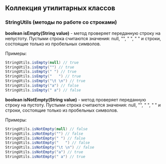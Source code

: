 ## Коллекция утилитарных классов

### StringUtils (методы по работе со строками)
**boolean isEmpty(String value)** - метод проверяет переданную строку на непустоту. 
Пустыми строка считаются значения: null, "", " ", "   " и строки, состоящие только из пробельных символов.

Примеры:
```java
StringUtils.isEmpty(null) // true
StringUtils.isEmpty("") // true
StringUtils.isEmpty(" ") // true
StringUtils.isEmpty("   ") // true
StringUtils.isEmpty("\t \n") // true
StringUtils.isEmpty("a") // false
StringUtils.isEmpty(" a") // false
```

**boolean isNotEmpty(String value)** - метод проверяет переданную строку на пустоту.
Пустыми строка считаются значения: null, "", " ", "   " и строки, состоящие только из пробельных символов.

Примеры:
```java
StringUtils.isNotEmpty(null) // false
StringUtils.isNotEmpty("") // false
StringUtils.isNotEmpty(" ") // false
StringUtils.isNotEmpty("   ") // false
StringUtils.isNotEmpty("\t \n") // false
StringUtils.isNotEmpty("a") // true
StringUtils.isNotEmpty(" a") // true
```